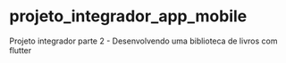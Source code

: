 # projeto_integrador_app_mobile
Projeto integrador parte 2 - Desenvolvendo uma biblioteca de livros com flutter
